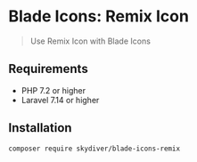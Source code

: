 # Blade Icons: Remix Icon
> Use Remix Icon with Blade Icons

## Requirements

- PHP 7.2 or higher
- Laravel 7.14 or higher

## Installation

```bash
composer require skydiver/blade-icons-remix
```
